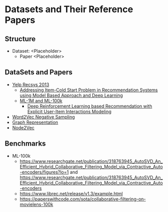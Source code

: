 # Datasets and Their Reference Papers

## Structure
- Dataset: \<Placeholder>
    - Paper \<Placeholder>

## DataSets and Papers
- [Yelp Recsys 2013](https://www.kaggle.com/c/yelp-recsys-2013/data)
    - [Addressing Item-Cold Start Problem in
Recommendation Systems using Model Based
Approach and Deep Learning](https://arxiv.org/pdf/1706.05730.pdf)
    - [ML-1M and ML-100k]()
        - [Deep Reinforcement Learning based
Recommendation with Explicit User-Item
Interactions Modeling](https://arxiv.org/pdf/1810.12027.pdf)
- [Word2Vec Negative Sampling](https://papers.nips.cc/paper/5021-distributed-representations-of-words-and-phrases-and-their-compositionality.pdf)
- [Graph Representation](https://www.researchgate.net/publication/332351429_PhD_Qualifier_Written_Critiques_Network_Embeddings_via_Deep_Learning_Techniques)
- [Node2Vec](https://cs.stanford.edu/~jure/pubs/node2vec-kdd16.pdf)




## Benchmarks
- ML-100k
    - https://www.researchgate.net/publication/318763945_AutoSVD_An_Efficient_Hybrid_Collaborative_Filtering_Model_via_Contractive_Auto-encoders/figures?lo=1 and https://www.researchgate.net/publication/318763945_AutoSVD_An_Efficient_Hybrid_Collaborative_Filtering_Model_via_Contractive_Auto-encoders
    - https://www.librec.net/release/v1.3/example.html
    - https://paperswithcode.com/sota/collaborative-filtering-on-movielens-100k